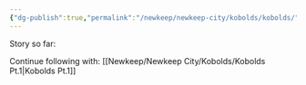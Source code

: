 ```yaml
---
{"dg-publish":true,"permalink":"/newkeep/newkeep-city/kobolds/kobolds/","updated":"2025-03-25T05:31:07.390+05:30"}
---
```


Story so far:


Continue following with: [[Newkeep/Newkeep City/Kobolds/Kobolds Pt.1\|Kobolds Pt.1]]
